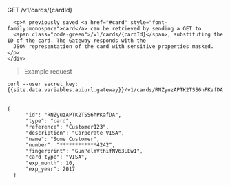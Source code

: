 <div class="method-area">
  <div class="method-copy">
    <div class="method-copy-padding">
      <p><span class="api-operation">GET</span> <span class="code-green">/v1/cards/{cardId}</span></p>

      <p>A previously saved <a href="#card" style="font-family:monospace">card</a> can be retrieved by sending a GET to
      <span class="code-green">/v1/cards/{cardId}</span>, substituting the ID of the card. The Gateway responds with the
      JSON representation of the card with sensitive properties masked.</p>
    </div>
  </div>

  <blockquote>Example request</blockquote>
  <pre><code>curl --user secret_key: {{site.data.variables.apiurl.gateway}}/v1/cards/RNZyuzAPTK2TSS6hPKafDA</code>
  </pre>

  <pre><code>{
      "id": "RNZyuzAPTK2TSS6hPKafDA",
      "type": "card",
      "reference": "Customer123",
      "description": "Corporate VISA",
      "name": "Some Customer",
      "number": "************4242",
      "fingerprint": "GunPelYVthifNV63LEw1",
      "card_type": "VISA",
      "exp_month": 10,
      "exp_year": 2017
  }</code>
  </pre>
</div>
